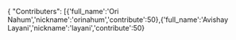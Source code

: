 { "Contributers": [{'full_name':'Ori Nahum','nickname':'orinahum','contribute':50},{'full_name':'Avishay Layani','nickname':'layani','contribute':50}
